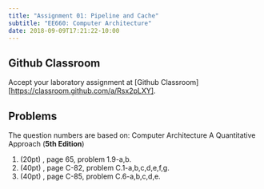 ```yaml
---
title: "Assignment 01: Pipeline and Cache"
subtitle: "EE660: Computer Architecture"
date: 2018-09-09T17:21:22-10:00
---
```

## Github Classroom
Accept your laboratory assignment at [Github Classroom][https://classroom.github.com/a/Rsx2pLXY].

## Problems
The question numbers are based on: Computer Architecture A Quantitative Approach (**5th Edition**)

1. (20pt) , page 65, problem 1.9-a,b.
2. (40pt) , page C-82, problem C.1-a,b,c,d,e,f,g.
3. (40pt) , page C-85, problem C.6-a,b,c,d,e.
